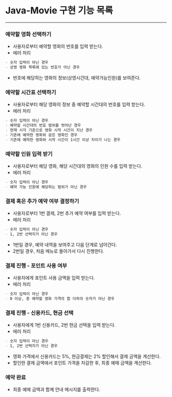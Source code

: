# Java-Movie 구현 기능 목록
___

### 예약할 영화 선택하기

- 사용자로부터 예약할 영화의 번호를 입력 받는다.
- 에러 처리

```markdown
- 숫자 입력이 아닌 경우
- 상영 영화 목록에 있는 번호가 아닌 경우
```

- 번호에 해당하는 영화의 정보(상영시간대, 예약가능인원)를 보여준다.


### 예약할 시간표 선택하기

- 사용자로부터 해당 영화의 정보 중 예약할 시간대의 번호를 입력 받는다.
- 에러 처리 

```markdown
- 숫자 입력이 아닌 경우
- 예약할 시간대의 번호 범위를 벗어난 경우
- 현재 시각 기준으로 영화 시작 시간이 지난 경우
- 기존에 예약한 영화와 같은 영화인 경우
- 기존에 예약한 영화와 시작 시간이 1시간 이상 차이가 나는 경우
```

### 예약할 인원 입력 받기

- 사용자로부터 해당 영화, 해당 시간대의 영화의 인원 수를 입력 받는다.
- 에러 처리

```markdown
- 숫자 입력이 아닌 경우
- 예약 가능 인원에 해당하는 범위가 아닌 경우
```

### 결제 혹은 추가 예약 여부 결정하기

- 사용자로부터 1번 결제, 2번 추가 예약 여부를 입력 받는다.
- 에러 처리

```markdown 
- 숫자 입력이 아닌 경우
- 1, 2번 선택지가 아닌 경우
```

- 1번일 경우, 예약 내역을 보여주고 다음 단계로 넘어간다.
- 2번일 경우, 처음 메뉴로 돌아가서 다시 진행한다.

### 결제 진행 - 포인트 사용 여부

- 사용자에게 포인트 사용 금액을 입력 받는다.
- 에러 처리

```markdown
- 숫자 입력이 아닌 경우
- 0 이상, 총 예약할 영화 가격의 합 이하의 숫자가 아닌 경우
```

### 결제 진행 - 신용카드, 현금 선택

- 사용자에게 1번 신용카드, 2번 현금 선택을 입력 받는다.
- 에러 처리

```markdown
- 숫자 입력이 아닌 경우
- 1, 2번 선택지가 아닌 경우
```

- 영화 가격에서 신용카드는 5%, 현금결제는 2% 할인해서 결제 금액을 계산한다.
- 할인한 결제 금액에서 포인트 가격을 차감한 후, 최종 예매 금액을 계산한다.

### 예약 완료

- 최종 예매 금액과 함께 안내 메시지를 출력한다.